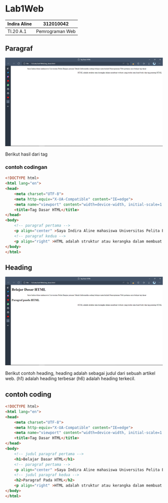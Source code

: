# Lab1Web

| Indira Aline | 312010042 |
| -------------- | --------- |
| TI.20 A.1      | Pemrograman Web |

## Paragraf
![Menambahkan paragraf](img/paragraf.png)

Berikut hasil dari tag <p>

### contoh codingan
```html
<!DOCTYPE html>
<html lang="en">
<head>
    <meta charset="UTF-8">
    <meta http-equiv="X-UA-Compatible" content="IE=edge">
    <meta name="viewport" content="width=device-width, initial-scale=1.0">
    <title>Tag Dasar HTML</title>
</head>
<body>
    <!-- paragraf pertama -->
    <p align="center" >Saya Indira Aline mahasiswa Universitas Pelita Bangsa jurusan Teknik Informatika sedang belajar mata kuliah Pemrograman Web pertama saya belajar tag dasar</p>
    <!-- paragraf kedua -->
    <p align="right" >HTML adalah struktur atau kerangka dalam membuat website yang terdiri atas head body dan tag penutup HTML</p>
</body>
</html>
```

## Heading
![menambahkan_heading](img/heading.png)

Berikut contoh heading, heading adalah sebagai judul dari sebuah artikel web. (h1) adalah heading terbesar (h6) adalah heading terkecil.

## contoh coding
```html
<!DOCTYPE html>
<html lang="en">
<head>
    <meta charset="UTF-8">
    <meta http-equiv="X-UA-Compatible" content="IE=edge">
    <meta name="viewport" content="width=device-width, initial-scale=1.0">
    <title>Tag Dasar HTML</title>
</head>
<body>
    <!-- judul paragraf pertama -->
    <h1>Belajar Dasar HTML</h1>
    <!-- paragraf pertama -->
    <p align="center" >Saya Indira Aline mahasiswa Universitas Pelita Bangsa jurusan Teknik Informatika sedang belajar mata kuliah Pemrograman Web pertama saya belajar tag dasar</p>
    <!-- judul paragraf kedua -->
    <h2>Paragraf Pada HTML</h2>
    <p align="right" >HTML adalah struktur atau kerangka dalam membuat website yang terdiri atas head body dan tag penutup HTML</p>
</body>
</html>
```